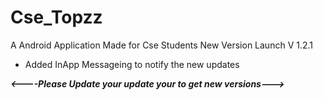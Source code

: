 # Cse_Topzz
A Android Application Made for Cse Students
New Version Launch V 1.2.1
* Added InApp Messageing to notify the new updates

***<----Please Update your update your to get new versions--->***
